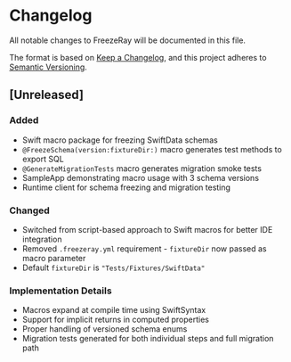 # Changelog

All notable changes to FreezeRay will be documented in this file.

The format is based on [Keep a Changelog](https://keepachangelog.com/en/1.0.0/),
and this project adheres to [Semantic Versioning](https://semver.org/spec/v2.0.0.html).

## [Unreleased]

### Added
- Swift macro package for freezing SwiftData schemas
- `@FreezeSchema(version:fixtureDir:)` macro generates test methods to export SQL
- `@GenerateMigrationTests` macro generates migration smoke tests
- SampleApp demonstrating macro usage with 3 schema versions
- Runtime client for schema freezing and migration testing

### Changed
- Switched from script-based approach to Swift macros for better IDE integration
- Removed `.freezeray.yml` requirement - `fixtureDir` now passed as macro parameter
- Default `fixtureDir` is `"Tests/Fixtures/SwiftData"`

### Implementation Details
- Macros expand at compile time using SwiftSyntax
- Support for implicit returns in computed properties
- Proper handling of versioned schema enums
- Migration tests generated for both individual steps and full migration path
